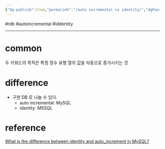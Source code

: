 ```yaml
---
{"dg-publish":true,"permalink":"/auto incremental vs identity/","dgPassFrontmatter":true}
---
```


#rdb #autoincremental #iddentity

---

# common
두 키워드의 목적은 특정 정수 유형 열의 값을 자동으로 증가시키는 것

# difference
- 구현 DB 로 나눌 수 있다.
	- auto incremental: MySQL
	- identity: MSSQL

# reference
[What is the difference between identity and auto_increment in MySQL?](https://www.quora.com/What-is-the-difference-between-identity-and-auto_increment-in-MySQL)